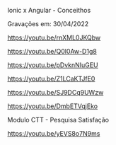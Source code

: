 Ionic x Angular - Conceithos

Gravações em: 30/04/2022

https://youtu.be/rnXML0JKQbw

https://youtu.be/Q0l0Aw-D1g8

https://youtu.be/pDvknNIuGEU

https://youtu.be/Z1LCaKTJfE0

https://youtu.be/SJ9DCq9UWzw

https://youtu.be/DmbETVqjEko

Modulo CTT - Pesquisa Satisfação

https://youtu.be/yEVS8o7N9ms
